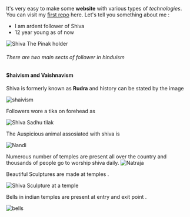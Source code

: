 It's very easy to make some **website** with various types of *technologies*. You can visit my [first repo](https://github.com/AniketTheGreat/AniketTheGreat.github.io) here.
Let's tell you something about me :
 * I am ardent follower of Shiva
 * 12 year young as of now


![Shiva The Pinak holder](pinakin.png)

###### There are two main sects of follower in hinduism
#### Shaivism and Vaishnavism

Shiva is formerly known as **Rudra** and history can be stated by the image

![shaivism](Shaivism.jpg) 

Followers wore a tika on forehead as

![Shiva Sadhu tilak](sadhu.jpg) 


The Auspicious animal assosiated with shiva is

![Nandi](/nandi.jpg)

Numerous number of temples are present all over the country and thousands of people go to worship shiva daily.
![Natraja](natraja.png)


Beautiful Sculptures are made at temples .


![Shiva Sculpture at a temple](idol.jpg)

Bells in indian temples are present at entry and exit point .

![bells](bell.jpg)





